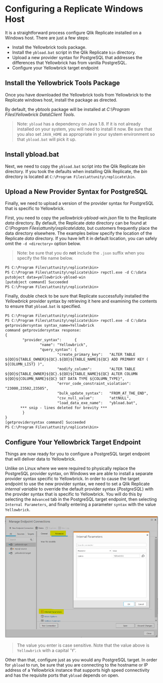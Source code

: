 # Configuring a Replicate Windows Host 

It is a straightforward process configure Qlik Replicate installed on a Windows host.
There are just a few steps:

* Install the Yellowbrick tools package.
* Install the `ybload.bat` script in the Qlik Replicate `bin` directory. 
* Upload a new provider syntax for PostgreSQL that addresses the differences that
Yellowbrick has from vanilla PostgreSQL.
* Configure your Yellowbrick target endpoint

## Install the Yellowbrick Tools Package

Once you have downloaded the Yellowbrick tools from Yellowbrick to the Replicate
windows host, install the package as directed.

By default, the *ybtools* package will be installed at 
*C:\Program Files\Yellowbrick Data\Client Tools*.

> Note: `ybload` has a dependency on Java 1.8. If it is not already installed on 
> your system, you will need to install it now. Be sure that you also set
> `JAVA_HOME` as appropriate in your system environment so that `ybload.bat` will pick it up.

## Install ybload.bat 

Next, we need to copy the `ybload.bat` script into the Qlik Replicate *bin* directory. 
If you took the defaults when installing Qlik Replicate, the *bin* directory is located
at `C:\Program Files\attunity\replicate\bin`.

## Upload a New Provider Syntax for PostgreSQL

Finally, we need to upload a version of the provider syntax for PostgreSQL that is
specific to Yellowbrick. 

First, you need to copy the *yellowbrick-ybload-win.json* file to the Replicate *data*
directory. By default, the Replicate *data* directory can be found at 
*C:\Program Files\attunity\replicate\data*, 
but customers frequently place the data directory elsewhere. The examples below specify the
location of the Replicate *data* directory. If you have left it in default location,
you can safely omit the `-d <directory>` option below.

> Note: be sure that you do **not** include the `.json` suffix when you specify the 
> file name below.


```
PS C:\Program Files\attunity\replicate\bin>
PS C:\Program Files\attunity\replicate\bin> repctl.exe -d C:\data putobject data=yellowbrick-ybload-win
[putobject command] Succeeded
PS C:\Program Files\attunity\replicate\bin>
```

Finally, double check to be sure that Replicate successfully installed the *Yellowbrick*
provider syntax by retrieving it here and examining the contents to ensure that
`ybload.bat` is specified.


```
PS C:\Program Files\attunity\replicate\bin>
PS C:\Program Files\attunity\replicate\bin> repctl.exe -d C:\data getprovidersyntax syntax_name=Yellowbrick
command getprovidersyntax response:
{
        "provider_syntax":      {
                "name": "Yellowbrick",
                "query_syntax": {
                        "create_primary_key":   "ALTER TABLE ${QO}${TABLE_OWNER}${QC}.${QO}${TABLE_NAME}${QC} ADD PRIMARY KEY ( ${COLUMN_LIST} )",
                        "modify_column":        "ALTER TABLE ${QO}${TABLE_OWNER}${QC}.${QO}${TABLE_NAME}${QC} ALTER COLUMN ${QO}${COLUMN_NAME}${QC} SET DATA TYPE ${COLUMN_TYPE}",
                        "error_code_constraint_violation":      "23000,23502,23505",
                        "bulk_update_syntax":   "FROM_AT_THE_END",
                        "csv_null_value":       "attNULL",
                        "load_data_exe_name":   "ybload.bat",
       *** snip - lines deleted for brevity ***
        }
}
[getprovidersyntax command] Succeeded
PS C:\Program Files\attunity\replicate\bin>
```

## Configure Your Yellowbrick Target Endpoint

Things are now ready for you to configure a PostgreSQL target endpoint that will deliver
data to Yellowbrick.

Unlike on Linux where we were required to physically replace the PostgreSQL provider syntax,
on Windows we are able to install a separate provider syntax specific to Yellowbrick.
In order to cause the target endpoint to use the new provider syntax, we need to set
a Qlik Replicate *internal variable* to override the default provider syntax (*PostgreSQL*)
with the provider syntax that is specific to Yellowbrick. You will do this by
selecting the `Advanced` tab in the PostgreSQL target endpoint, then selecting 
`Internal Parameters`, and finally entering a parameter `syntax` with the value `Yellowbrick`.

![syntax-variable](../images/syntax-variable.png "Overriding the provider syntax")

> The value you enter is case sensitive. Note that the value above is `Yellowbrick` with a 
> capital 'Y'.

Other than that, configure just as you would any PostgreSQL target. 
In order for `ybload` to run, be sure that you are connecting
to the hostname or IP address of a Yellowbrick instance that supports high speed connectivity
and has the requisite ports that `ybload` depends on open.


